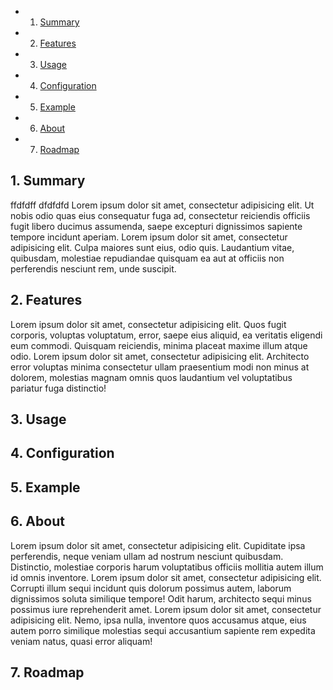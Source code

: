 <!-- vscode-markdown-toc -->
* 1. [Summary](#Summary)
* 2. [Features](#Features)
* 3. [Usage](#Usage)
* 4. [Configuration](#Configuration)
* 5. [Example](#Example)
* 6. [About](#About)
* 7. [Roadmap](#Roadmap)

<!-- vscode-markdown-toc-config
	numbering=true
	autoSave=true
	/vscode-markdown-toc-config -->
<!-- /vscode-markdown-toc -->

##  1. <a name='Summary'></a>Summary 

ffdfdff
dfdfdfd
Lorem ipsum dolor sit amet, consectetur adipisicing elit. Ut nobis odio quas eius consequatur fuga ad, consectetur reiciendis officiis fugit libero ducimus assumenda, saepe excepturi dignissimos sapiente tempore incidunt aperiam.
Lorem ipsum dolor sit amet, consectetur adipisicing elit. Culpa maiores sunt eius, odio quis. Laudantium vitae, quibusdam, molestiae repudiandae quisquam ea aut at officiis non perferendis nesciunt rem, unde suscipit.


##  2. <a name='Features'></a>Features 

Lorem ipsum dolor sit amet, consectetur adipisicing elit. Quos fugit corporis, voluptas voluptatum, error, saepe eius aliquid, ea veritatis eligendi eum commodi. Quisquam reiciendis, minima placeat maxime illum atque odio.
Lorem ipsum dolor sit amet, consectetur adipisicing elit. Architecto error voluptas minima consectetur ullam praesentium modi non minus at dolorem, molestias magnam omnis quos laudantium vel voluptatibus pariatur fuga distinctio!




##  3. <a name='Usage'></a>Usage





##  4. <a name='Configuration'></a>Configuration 
##  5. <a name='Example'></a>Example 
##  6. <a name='About'></a>About

Lorem ipsum dolor sit amet, consectetur adipisicing elit. Cupiditate ipsa perferendis, neque veniam ullam ad nostrum nesciunt quibusdam. Distinctio, molestiae corporis harum voluptatibus officiis mollitia autem illum id omnis inventore.
Lorem ipsum dolor sit amet, consectetur adipisicing elit. Corrupti illum sequi incidunt quis dolorum possimus autem, laborum dignissimos soluta similique tempore! Odit harum, architecto sequi minus possimus iure reprehenderit amet.
Lorem ipsum dolor sit amet, consectetur adipisicing elit. Nemo, ipsa nulla, inventore quos accusamus atque, eius autem porro similique molestias sequi accusantium sapiente rem expedita veniam natus, quasi error aliquam!

##  7. <a name='Roadmap'></a>Roadmap


